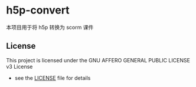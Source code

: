 # h5p-convert

本项目用于将 h5p 转换为 scorm 课件

## License

This project is licensed under the GNU AFFERO GENERAL PUBLIC LICENSE v3 License

- see the [LICENSE](LICENSE) file for details
